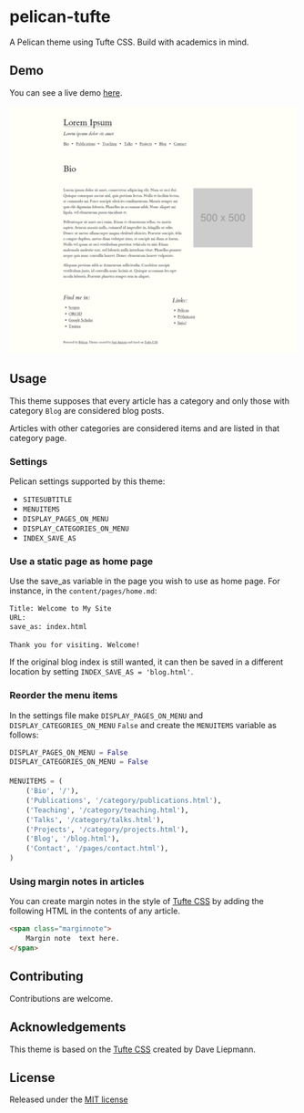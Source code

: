 # pelican-tufte

A Pelican theme using Tufte CSS. Build with academics in mind.

## Demo 

You can see a live demo [here](https://janiceto.github.io/pelican-tufte/).

![Demo](screenshot.png)


## Usage

This theme supposes that every article has a category and only those with category `Blog` are considered blog posts. 

Articles with other categories are considered items and are listed in that category page.


### Settings

Pelican settings supported by this theme:

- `SITESUBTITLE`
- `MENUITEMS`
- `DISPLAY_PAGES_ON_MENU`
- `DISPLAY_CATEGORIES_ON_MENU`
- `INDEX_SAVE_AS`


### Use a static page as home page

Use the save_as variable in the page you wish to use as home page. For instance, in the `content/pages/home.md`:

```
Title: Welcome to My Site
URL:
save_as: index.html

Thank you for visiting. Welcome!
```

If the original blog index is still wanted, it can then be saved in a different location by setting `INDEX_SAVE_AS = 'blog.html'`.


### Reorder the menu items

In the settings file make `DISPLAY_PAGES_ON_MENU` and `DISPLAY_CATEGORIES_ON_MENU` `False` and create the `MENUITEMS` variable as follows:

```python
DISPLAY_PAGES_ON_MENU = False
DISPLAY_CATEGORIES_ON_MENU = False

MENUITEMS = (
    ('Bio', '/'),
    ('Publications', '/category/publications.html'),
    ('Teaching', '/category/teaching.html'),
    ('Talks', '/category/talks.html'),
    ('Projects', '/category/projects.html'),
    ('Blog', '/blog.html'),
    ('Contact', '/pages/contact.html'),
)
```

### Using margin notes in articles

You can create margin notes in the style of [Tufte CSS](https://edwardtufte.github.io/tufte-css/) by adding the following HTML in the contents of any article.

```html
<span class="marginnote">
    Margin note  text here.
</span>
```

## Contributing

Contributions are welcome.


## Acknowledgements

This theme is based on the [Tufte CSS](https://edwardtufte.github.io/tufte-css/) created by Dave Liepmann.


## License

Released under the [MIT license](LICENSE)
